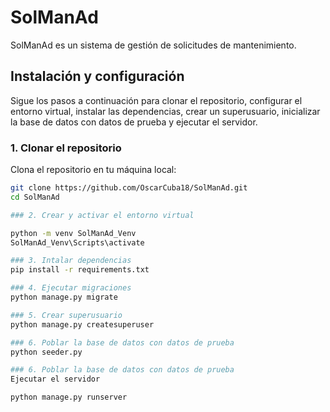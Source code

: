 # SolManAd

SolManAd es un sistema de gestión de solicitudes de mantenimiento.

## Instalación y configuración

Sigue los pasos a continuación para clonar el repositorio, configurar el entorno virtual, instalar las dependencias, crear un superusuario, inicializar la base de datos con datos de prueba y ejecutar el servidor.

### 1. Clonar el repositorio

Clona el repositorio en tu máquina local:

```bash
git clone https://github.com/OscarCuba18/SolManAd.git
cd SolManAd

### 2. Crear y activar el entorno virtual

python -m venv SolManAd_Venv
SolManAd_Venv\Scripts\activate

### 3. Intalar dependencias
pip install -r requirements.txt

### 4. Ejecutar migraciones
python manage.py migrate

### 5. Crear superusuario
python manage.py createsuperuser

### 6. Poblar la base de datos con datos de prueba
python seeder.py

### 6. Poblar la base de datos con datos de prueba
Ejecutar el servidor

python manage.py runserver